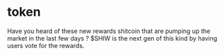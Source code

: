 # token
Have you heard of these new rewards shitcoin that are pumping up the market in the last few days ? $SHIW is the next gen of this kind by having users vote for the rewards.

